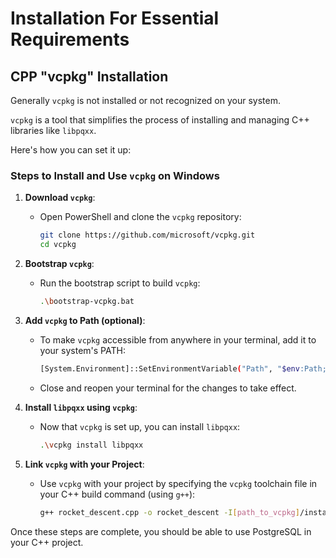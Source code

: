 # Installation For Essential Requirements

## CPP "vcpkg" Installation

Generally `vcpkg` is not installed or not recognized on your system.

`vcpkg` is a tool that simplifies the process of installing and managing C++ libraries like `libpqxx`.

Here's how you can set it up:

### Steps to Install and Use `vcpkg` on Windows

1. **Download `vcpkg`**:
   - Open PowerShell and clone the `vcpkg` repository:

     ```bash
     git clone https://github.com/microsoft/vcpkg.git
     cd vcpkg
     ```

2. **Bootstrap `vcpkg`**:
   - Run the bootstrap script to build `vcpkg`:

     ```bash
     .\bootstrap-vcpkg.bat
     ```

3. **Add `vcpkg` to Path (optional)**:
   - To make `vcpkg` accessible from anywhere in your terminal, add it to your system's PATH:

     ```bash
     [System.Environment]::SetEnvironmentVariable("Path", "$env:Path;C:\path\to\vcpkg", [System.EnvironmentVariableTarget]::Machine)
     ```

   - Close and reopen your terminal for the changes to take effect.

4. **Install `libpqxx` using `vcpkg`**:
   - Now that `vcpkg` is set up, you can install `libpqxx`:

     ```bash
     .\vcpkg install libpqxx
     ```

5. **Link `vcpkg` with your Project**:
   - Use `vcpkg` with your project by specifying the `vcpkg` toolchain file in your C++ build command (using `g++`):

     ```bash
     g++ rocket_descent.cpp -o rocket_descent -I[path_to_vcpkg]/installed/x64-windows/include -L[path_to_vcpkg]/installed/x64-windows/lib -lpqxx -lpq
     ```

Once these steps are complete, you should be able to use PostgreSQL in your C++ project.
